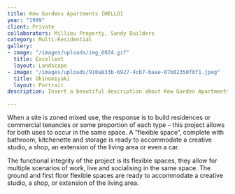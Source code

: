 ```yaml
---
title: Kew Gardens Apartments [HELLO]
year: "1999"
client: Private
collaborators: Millieu Property, Sandy Builders
category: Multi-Residential
gallery:
- image: "/images/uploads/img_0024.gif"
  title: Excellent
  layout: Landscape
- image: "/images/uploads/910a833b-6927-4cb7-baae-07b02350f0f1.jpeg"
  title: Okinomiyaki
  layout: Portrait
description: Insert a beautiful description about Kew Garden Apartments.

---
```

When a site is zoned mixed use, the response is to build residences
or commercial tenancies or some proportion of each type – this project allows for both uses to occur in the same space. A “flexible space”, complete with bathroom, kitchenette and storage is ready to accommodate a creative studio, a shop, an extension of the living area or even a car.

The functional integrity of the project is its flexible spaces, they allow for multiple scenarios of work, live and socialising in the same space. The ground and first floor flexible spaces are ready to accommodate a creative studio, a shop, or extension of the living area.